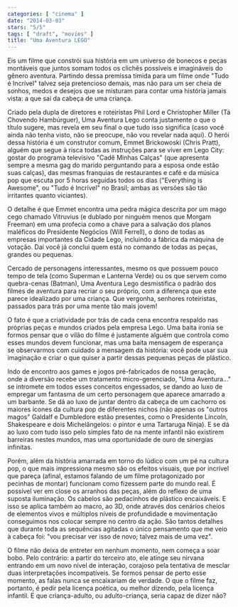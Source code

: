 ```yaml
---
categories: [ "cinema" ]
date: "2014-03-03"
stars: "5/5"
tags: [ "draft", "movies" ]
title: "Uma Aventura LEGO"
---
```

Eis um filme que constrói sua história em um universo de bonecos
e peças montáveis que juntos somam todos os clichês possíveis e
imagináveis do gênero aventura. Partindo dessa premissa tímida para
um filme onde "Tudo é Incrível" talvez seja pretencioso demais, mas
não para um ser cheia de sonhos, medos e desejos que se misturam para
contar uma história jamais vista: a que sai da cabeça de uma criança.

Criado pela dupla de diretores e roteiristas Phil Lord e Christopher
Miller (Tá Chovendo Hambúrguer), Uma Aventura Lego conta justamente o
que o título sugere, mas revela em seu final o que tudo isso significa
(caso você ainda não tenha visto, não se preocupe, não vou
revelar nada aqui). O herói dessa história é um construtor comum,
Emmet Brickowoski (Chris Pratt), alguém que segue à risca todas as
instruções para se viver em Lego City: gostar do programa televisivo
"Cadê Minhas Calças" (que apresenta sempre a mesma gag do marido
perguntando para a esposa onde estão suas calças), das mesmas franquias
de restaurantes e café e da música pop que escuta por 5 horas seguidas
todos os dias ("Everything is Awesome", ou "Tudo é Incrível" no Brasil;
ambas as versões são tão irritantes quanto viciantes).

O detalhe é que Emmet encontra uma pedra mágica descrita por um
mago cego chamado Vitruvius (e dublado por ninguém menos que Morgam
Freeman) em uma profecia como a chave para a salvação dos planos
maléficos do Presidente Negócios (Will Ferrell), o dono de todas as
empresas importantes da Cidade Lego, incluindo a fábrica da máquina
de votação. Daí você já conclui quem está no comando de todas as
peças, grandes ou pequenas.

Cercado de personagens interessantes, mesmo os que possuem pouco tempo de
tela (como Superman e Lanterna Verde) ou os que servem como quebra-cenas
(Batman), Uma Aventura Lego desmistifica o padrão dos filmes de aventura
para recriar o seu próprio, com a diferença que este parece idealizado
por uma criança. Que vergonha, senhores roteiristas, passados para
trás por uma mente tão mais jovem!

O fato é que a criatividade por trás de cada cena encontra respaldo nas
próprias peças e mundos criados pela empresa Lego. Uma baita ironia se
formos pensar que o vilão do filme é justamente alguém que controla
como esses mundos devem funcionar, mas uma baita mensagem de esperança
se observarmos com cuidado a mensagem da história: você pode usar sua
imaginação e criar o que quiser a partir dessas pequenas peças de
plástico.

Indo de encontro aos games e jogos pré-fabricados de nossa
geração, onde a diversão recebe um tratamento micro-gerenciado,
"Uma Aventura..." se intromete em todos esses conceitos engessados, se
dando ao luxo de empregar um fantasma de um certo personagem que aparece
amarrado a um barbante. Se dá ao luxo de juntar dentro da cabeça
de um cachorro os maiores ícones da cultura pop de diferentes nichos
(não apenas os "outros magos" Galdalf e Dumbledore estão presentes,
como o Presidente Lincoln, Shakespeare e dois Michelângelos: o pintor e
uma Tartaruga Ninja). E se dá ao luxo com tudo isso pelo simples fato
de na mente infantil não existirem barreiras nestes mundos, mas uma
oportunidade de ouro de sinergias infinitas.

Porém, além da história amarrada em torno do lúdico com um pé na
cultura pop, o que mais impressiona mesmo são os efeitos visuais,
que por incrível que pareça (afinal, estamos falando de um filme
protagonizado por pecinhas de montar) funcionam como fizessem parte
do mundo real. É possível ver em close os arranhos das peças, além
do reflexo de uma suposta iluminação. Os cabelos são pedacinhos de
plástico encaixáveis. E isso se aplica também ao macro, ao 3D, onde
através dos cenários cheios de elementos vivos e múltiplos níveis de
profundidade e movimentação conseguimos nos colocar sempre no centro
da ação. São tantos detalhes que durante toda as sequências agitadas
o único pensamento que me veio à cabeça foi: "vou precisar ver isso
de novo; talvez mais de uma vez".

O filme não deixa de entreter em nenhum momento, nem começa a soar
bobo. Pelo contrário: a partir do terceiro ato, ele atinge seu nirvana
entrando em um novo nível de interação, corajoso pela tentativa de
mesclar duas interpretações incompatíveis. Se formos pensar de perto
esse momento, as falas nunca se encaixariam de verdade. O que o filme
faz, portanto, é pedir pela licença poética, ou melhor dizendo,
pela licença infantil. E que criança-adulto, ou adulto-criança,
seria capaz de dizer não?
